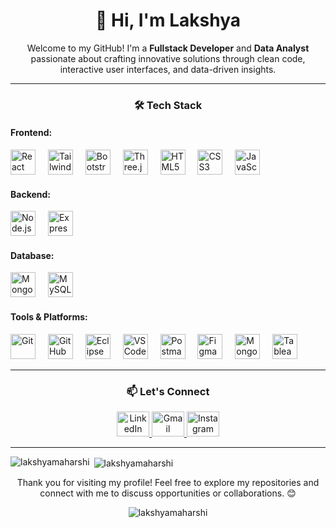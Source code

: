 <h1 align="center">👋 Hi, I'm Lakshya</h1>

<p align="center">Welcome to my GitHub! I'm a <b>Fullstack Developer</b> and <b>Data Analyst</b> passionate about crafting innovative solutions through clean code, interactive user interfaces, and data-driven insights.</p>

---

<h3 align="center">🛠️ Tech Stack</h3>

<h4 align="left">Frontend:</h4>
<div align="left">
  <img src="https://cdn.jsdelivr.net/gh/devicons/devicon/icons/react/react-original-wordmark.svg" height="40" alt="React" />
  <img width="12" />
  <img src="https://skillicons.dev/icons?i=tailwind" height="40" alt="Tailwind CSS" />
  <img width="12" />
  <img src="https://cdn.simpleicons.org/bootstrap/7952B3" height="40" alt="Bootstrap" />
  <img width="12" />
  <img src="https://skillicons.dev/icons?i=threejs" height="40" alt="Three.js" />
  <img width="12" />
  <img src="https://cdn.jsdelivr.net/gh/devicons/devicon/icons/html5/html5-original.svg" height="40" alt="HTML5" />
  <img width="12" />
  <img src="https://cdn.jsdelivr.net/gh/devicons/devicon/icons/css3/css3-original.svg" height="40" alt="CSS3" />
  <img width="12" />
  <img src="https://cdn.jsdelivr.net/gh/devicons/devicon/icons/javascript/javascript-plain.svg" height="40" alt="JavaScript" />
</div>

<h4 align="left">Backend:</h4>
<div align="left">
  <img src="https://img.shields.io/badge/Node.js-339933?logo=nodedotjs&logoColor=white&style=for-the-badge" height="40" alt="Node.js" />
  <img width="12" />
  <img src="https://img.shields.io/badge/Express-000000?logo=express&logoColor=white&style=for-the-badge" height="40" alt="Express.js" />
</div>

<h4 align="left">Database:</h4>
<div align="left">
  <img src="https://img.shields.io/badge/MongoDB-47A248?logo=mongodb&logoColor=white&style=for-the-badge" height="40" alt="MongoDB" />
  <img width="12" />
  <img src="https://img.shields.io/badge/MySQL-4479A1?logo=mysql&logoColor=white&style=for-the-badge" height="40" alt="MySQL" />
</div>

<h4 align="left">Tools & Platforms:</h4>
<div align="left">
  <img src="https://img.shields.io/badge/Git-%23F05033.svg?style=for-the-badge&logo=git&logoColor=white" height="40" alt="Git" />
  <img width="12" />
  <img src="https://img.shields.io/badge/GitHub-%23181717.svg?style=for-the-badge&logo=github&logoColor=white" height="40" alt="GitHub" />
  <img width="12" />
  <img src="https://img.shields.io/badge/Eclipse-%232C2255.svg?style=for-the-badge&logo=eclipse&logoColor=white" height="40" alt="Eclipse" />
  <img width="12" />
  <img src="https://img.shields.io/badge/VS%20Code-%23007ACC.svg?style=for-the-badge&logo=visual-studio-code&logoColor=white" height="40" alt="VS Code" />
  <img width="12" />
  <img src="https://img.shields.io/badge/Postman-%23FF6C37.svg?style=for-the-badge&logo=postman&logoColor=white" height="40" alt="Postman" />
  <img width="12" />
  <img src="https://img.shields.io/badge/Figma-%23F24E1E.svg?style=for-the-badge&logo=figma&logoColor=white" height="40" alt="Figma" />
  <img width="12" />
  <img src="https://img.shields.io/badge/MongoDB_Compass-%2347A248.svg?style=for-the-badge&logo=mongodb&logoColor=white" height="40" alt="MongoDB Compass" />
  <img width="12" />
  <img src="https://img.shields.io/badge/Tableau-%23E97627.svg?style=for-the-badge&logo=tableau&logoColor=white" height="40" alt="Tableau" />
</div>

---

<h3 align="center">📫 Let's Connect</h3>
<div align="center">
  <a href="https://www.linkedin.com/in/lakshya-maharshi-056006309" target="_blank">
    <img src="https://raw.githubusercontent.com/maurodesouza/profile-readme-generator/master/src/assets/icons/social/linkedin/default.svg" width="52" height="40" alt="LinkedIn" />
  </a>
  <a href="mailto:lakshyamaharshi007@gmail.com" target="_blank">
    <img src="https://raw.githubusercontent.com/maurodesouza/profile-readme-generator/master/src/assets/icons/social/gmail/default.svg" width="52" height="40" alt="Gmail" />
  </a>
  <a href="https://www.instagram.com/mai_lakshya_hoon/" target="_blank">
    <img src="https://raw.githubusercontent.com/maurodesouza/profile-readme-generator/master/src/assets/icons/social/instagram/default.svg" width="52" height="40" alt="Instagram" />
  </a>
</div>

---



<p><img align="left" src="https://github-readme-stats.vercel.app/api/top-langs?username=lakshyamaharshi&show_icons=true&locale=en&layout=compact" alt="lakshyamaharshi" /></p>

<p>&nbsp;<img align="center" src="https://github-readme-stats.vercel.app/api?username=lakshyamaharshi&show_icons=true&locale=en" alt="lakshyamaharshi" /></p>

<p align="center">Thank you for visiting my profile! Feel free to explore my repositories and connect with me to discuss opportunities or collaborations. 😊</p>
<p align="center"> <img src="https://komarev.com/ghpvc/?username=lakshyamaharshi&label=Profile%20views&color=0e75b6&style=flat" alt="lakshyamaharshi" /> </p>
